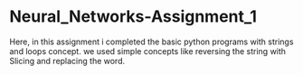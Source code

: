 # Neural_Networks-Assignment_1

Here, in this assignment i completed the basic python programs with strings and loops concept. 
 we used simple concepts like reversing the string with Slicing and replacing the word.

